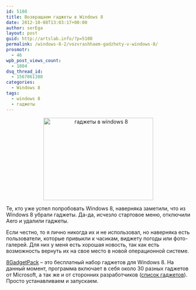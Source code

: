 ```yaml
---
id: 5108
title: Возвращаем гаджеты в Windows 8
date: 2012-10-08T13:03:17+00:00
author: serEga
layout: post
guid: http://artslab.info/?p=5108
permalink: /windows-8-2/vozvrashhaem-gadzhety-v-windows-8/
prosmotr:
  - 46
wpb_post_views_count:
  - 1804
dsq_thread_id:
  - 1567061388
categories:
  - Windows 8
tags:
  - windows 8
  - гаджеты
---
```

<center>
  <a href="http://googledrive.com/host/0B9lHVSSSdxdxd0hjdUdmRzY3Tjg/gadgets_in_windows_8.jpeg"><img src="http://googledrive.com/host/0B9lHVSSSdxdxd0hjdUdmRzY3Tjg/gadgets_in_windows_8-300x225.jpg" alt="гаджеты в windows 8" title="gadgets_in_windows_8" width="300" height="225" class="aligncenter size-medium wp-image-5326" /></a>
</center>

Те, кто уже успел попробовать Windows 8, наверняка заметили, что из Windows 8 убрали гаджеты. Да-да, исчезло стартовое меню, отключили Aero и удалили гаджеты.

Если честно, то я лично никогда их и не использовал, но наверняка есть пользователи, которые привыкли к часикам, виджету погоды или фото-галерей. Для них у меня есть хорошая новость, так как есть возможность вернуть их на свое место в новой операционной системе.

[8GadgetPack](http://8gadgetpack.bplaced.net/) &#8211; это бесплатный набор гаджетов для Windows 8. На данный момент, программа включает в себя около 30 разных гаджетов от Microsoft, а так же и от сторонних разработчиков ([список гаджетов](http://8gadgetpack.bplaced.net/)). Просто устанавливаем и запускаем.